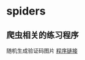# spiders
爬虫相关的练习程序
---

随机生成验证码图片 [程序链接](https://github.com/631086083/spiders/tree/master/captcha)




